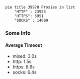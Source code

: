 
```mermaid
pie title 39970 Proxies in list
    "HTTP" : 23953
    "HTTPS": 5951
    "SOCKS" : 14609
```

### Some Info
#### Average Timeout

- mixed: 3.0s
- http: 1.5s
- https: 8.6s
- socks: 6.4s